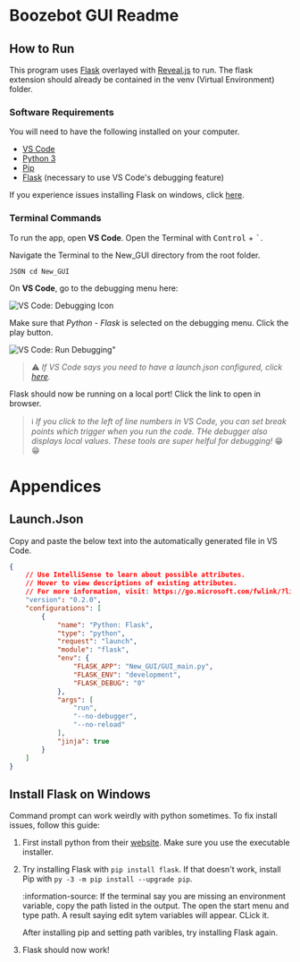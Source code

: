 # Boozebot GUI Readme

## How to Run

This program uses [Flask](https://flask.palletsprojects.com) overlayed with [Reveal.js](https://revealjs.com/) to run. The flask extension should already be contained in the venv (Virtual Environment) folder.

### Software Requirements

You will need to have the following installed on your computer.

* [VS Code](https://code.visualstudio.com/download)
* [Python 3](https://www.python.org/downloads/)
* [Pip](https://pypi.org/project/pip/)
* [Flask](https://flask.palletsprojects.com/en/1.1.x/installation/) (necessary to use VS Code's debugging feature)

If you experience issues installing Flask on windows, click [here](#Install-Flask-on-Windows).

### Terminal Commands

To run the app, open **VS Code**. Open the Terminal with <kbd>Control</kbd> + <kbd>`</kbd>.

Navigate the Terminal to the New_GUI directory from the root folder.

`JSON
cd New_GUI`

On **VS Code**, go to the debugging menu here:

![VS Code: Debugging Icon](https://i.imgur.com/DNNyctq.png)

Make sure that *Python - Flask* is selected on the debugging menu. Click the play button.

![VS Code: Run Debugging](https://i.imgur.com/GYLKpdp.png)"

> :warning: *If VS Code says you need to have a launch.json configured, click [here](#Launch.Json).*

Flask should now be running on a local port! Click the link to open in browser.

> :information_source: *If you click to the left of line numbers in VS Code, you can set break points which trigger when you run the code. THe debugger also displays local values. These tools are super helful for debugging!* :grin: :grin:

# Appendices

## Launch.Json

Copy and paste the below text into the automatically generated file in VS Code.

```Json
{
    // Use IntelliSense to learn about possible attributes.
    // Hover to view descriptions of existing attributes.
    // For more information, visit: https://go.microsoft.com/fwlink/?linkid=830387
    "version": "0.2.0",
    "configurations": [
        {
            "name": "Python: Flask",
            "type": "python",
            "request": "launch",
            "module": "flask",
            "env": {
                "FLASK_APP": "New_GUI/GUI_main.py",
                "FLASK_ENV": "development",
                "FLASK_DEBUG": "0"
            },
            "args": [
                "run",
                "--no-debugger",
                "--no-reload"
            ],
            "jinja": true
        }
    ]
}
```

## Install Flask on Windows

Command prompt can work weirdly with python sometimes. To fix install issues, follow this guide:

1. First install python from their [website](https://www.python.org/downloads/). Make sure you use the executable installer.
2. Try installing Flask with `pip install flask`. If that doesn't work, install Pip with `py -3 -m pip install --upgrade pip`.

    :information-source: If the terminal say you are missing an environment variable, copy the path listed in the output. The open the start menu and type path. A result saying edit sytem variables will appear. CLick it.

    After installing pip and setting path varibles, try installing Flask again.
3. Flask should now work!


